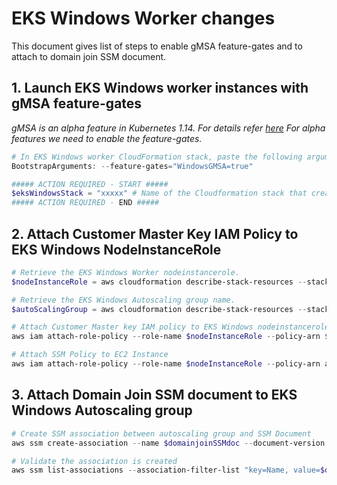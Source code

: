 # EKS Windows Worker changes
This document gives list of steps to enable gMSA feature-gates and to attach to domain join SSM document.

## 1. Launch EKS Windows worker instances with gMSA feature-gates
*gMSA is an alpha feature in Kubernetes 1.14. For details refer [here](https://kubernetes.io/docs/reference/command-line-tools-reference/feature-gates/)*
*For alpha features we need to enable the feature-gates.* 

```powershell
# In EKS Windows worker CloudFormation stack, paste the following argument
BootstrapArguments: --feature-gates="WindowsGMSA=true"
```

```powershell
##### ACTION REQUIRED - START #####
$eksWindowsStack = "xxxxx" # Name of the Cloudformation stack that created EKS Windows worker nodes.
##### ACTION REQUIRED - END #####
```

## 2. Attach Customer Master Key IAM Policy to EKS Windows NodeInstanceRole
```powershell
# Retrieve the EKS Windows Worker nodeinstancerole.
$nodeInstanceRole = aws cloudformation describe-stack-resources --stack-name $eksWindowsStack --query "StackResources[?ResourceType=='AWS::IAM::Role'].PhysicalResourceId" --output text

# Retrieve the EKS Windows Autoscaling group name.
$autoScalingGroup = aws cloudformation describe-stack-resources --stack-name $eksWindowsStack --query "StackResources[?ResourceType=='AWS::AutoScaling::AutoScalingGroup'].PhysicalResourceId" --output text

# Attach Customer Master key IAM policy to EKS Windows nodeinstancerole.
aws iam attach-role-policy --role-name $nodeInstanceRole --policy-arn $CMKPolicyArn

# Attach SSM Policy to EC2 Instance
aws iam attach-role-policy --role-name $nodeInstanceRole --policy-arn arn:aws:iam::aws:policy/service-role/AmazonEC2RoleforSSM
```

## 3. Attach Domain Join SSM document to EKS Windows Autoscaling group
```powershell
# Create SSM association between autoscaling group and SSM Document
aws ssm create-association --name $domainjoinSSMdoc --document-version 1 --targets "Key=tag:aws:autoscaling:groupName,Values=$autoScalingGroup"

# Validate the association is created
aws ssm list-associations --association-filter-list "key=Name, value=$domainjoinSSMdoc"
```